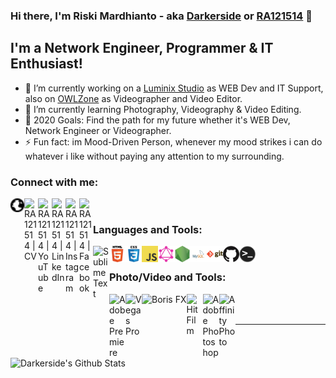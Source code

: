 ### Hi there, I'm Riski Mardhianto - aka [Darkerside][website] or [RA121514][cvwebsite] 👋

## I'm a Network Engineer, Programmer & IT Enthusiast!
- 🔭 I’m currently working on a [Luminix Studio][website] as WEB Dev and IT Support, also on [OWLZone][owlig] as Videographer and Video Editor.
- 🌱 I’m currently learning Photography, Videography & Video Editing.
- 🥅 2020 Goals: Find the path for my future whether it's WEB Dev, Network Engineer or Videographer.
- ⚡ Fun fact: im Mood-Driven Person, whenever my mood strikes i can do whatever i like without paying any attention to my surrounding.

### Connect with me:

[<img align="left" alt="RA121514" width="22px" src="https://raw.githubusercontent.com/iconic/open-iconic/master/svg/globe.svg" />][website]
[<img align="left" alt="RA121514 | CV" width="22px" src="https://visualpharm.com/assets/600/Parse%20From%20Clipboard-595b40b75ba036ed117d6aeb.svg" />][cvwebsite]
[<img align="left" alt="RA121514 | YouTube" width="22px" src="https://cdn.jsdelivr.net/npm/simple-icons@v3/icons/youtube.svg" />][youtube]
[<img align="left" alt="RA121514 | LinkedIn" width="22px" src="https://cdn.jsdelivr.net/npm/simple-icons@v3/icons/linkedin.svg" />][linkedin]
[<img align="left" alt="RA121514 | Instagram" width="22px" src="https://cdn.jsdelivr.net/npm/simple-icons@v3/icons/instagram.svg" />][instagram]
[<img align="left" alt="RA121514 | Facebook" width="22px" src="https://cdn.jsdelivr.net/npm/simple-icons@v3/icons/facebook.svg" />][facebook]

<br />

### Languages and Tools:

<img align="left" alt="Sublime Text" width="26px" src="https://cdn.worldvectorlogo.com/logos/sublime-text.svg" />
<img align="left" alt="HTML5" width="26px" src="https://raw.githubusercontent.com/github/explore/80688e429a7d4ef2fca1e82350fe8e3517d3494d/topics/html/html.png" />
<img align="left" alt="CSS3" width="26px" src="https://raw.githubusercontent.com/github/explore/80688e429a7d4ef2fca1e82350fe8e3517d3494d/topics/css/css.png" />
<img align="left" alt="JavaScript" width="26px" src="https://raw.githubusercontent.com/github/explore/80688e429a7d4ef2fca1e82350fe8e3517d3494d/topics/javascript/javascript.png" />
<img align="left" alt="GraphQL" width="26px" src="https://raw.githubusercontent.com/github/explore/80688e429a7d4ef2fca1e82350fe8e3517d3494d/topics/graphql/graphql.png" />
<img align="left" alt="Node.js" width="26px" src="https://raw.githubusercontent.com/github/explore/80688e429a7d4ef2fca1e82350fe8e3517d3494d/topics/nodejs/nodejs.png" />
<img align="left" alt="MySQL" width="26px" src="https://raw.githubusercontent.com/github/explore/80688e429a7d4ef2fca1e82350fe8e3517d3494d/topics/mysql/mysql.png" />
<img align="left" alt="Git" width="26px" src="https://raw.githubusercontent.com/github/explore/80688e429a7d4ef2fca1e82350fe8e3517d3494d/topics/git/git.png" />
<img align="left" alt="GitHub" width="26px" src="https://raw.githubusercontent.com/github/explore/78df643247d429f6cc873026c0622819ad797942/topics/github/github.png" />
<img align="left" alt="HTML5" width="26px" src="https://raw.githubusercontent.com/github/explore/80688e429a7d4ef2fca1e82350fe8e3517d3494d/topics/terminal/terminal.png" />

<br />

### Photo/Video and Tools:

<img align="left" alt="Adobe Premiere" width="26px" src="https://upload.wikimedia.org/wikipedia/commons/4/40/Adobe_Premiere_Pro_CC_icon.svg" />
<img align="left" alt="Vegas Pro" width="26px" src="https://upload.wikimedia.org/wikipedia/commons/3/39/Vegas_Pro_15.0.png" />
<img align="left" alt="Boris FX" height="26px" src="http://seekvectorlogo.com/wp-content/uploads/2019/02/boris-fx-vector-logo.png" />
<img align="left" alt="HitFilm" width="26px" src="https://i0.wp.com/download.zone/wp-content/uploads/2019/02/hitfilm-logo.png" />
<img align="left" alt="Adobe Photoshop" width="26px" src="https://upload.wikimedia.org/wikipedia/commons/a/af/Adobe_Photoshop_CC_icon.svg" />
<img align="left" alt="Affinity Photo" width="26px" src="https://upload.wikimedia.org/wikipedia/en/f/fb/Affinity_Photo_logo_new.png" />

<br />
<br />

---

<img align="left" alt="Darkerside's Github Stats" src="https://github-readme-stats.vercel.app/api?username=Darkerside&show_icons=true&hide_border=true" />

[website]: https://darkerside.github.com
[cvwebsite]: http://spcoded.000webhostapp.com
[youtube]: https://youtube.com/user/TheJustMage
[instagram]: https://instagram.com/anezaki.ryo
[linkedin]: https://linkedin.com/in/rm121514
[facebook]: https://facebook.com/ryoken.anezaki
[owlig]: https://www.instagram.com/ozmanagement/
